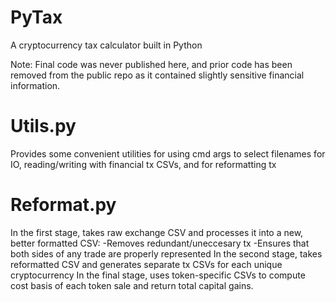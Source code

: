 # PyTax
 A cryptocurrency tax calculator built in Python

Note: Final code was never published here, and prior code has been removed from the public repo as it contained slightly sensitive financial information.

# Utils.py
Provides some convenient utilities for using cmd args to select filenames for IO, reading/writing with financial tx CSVs, and for reformatting tx

# Reformat.py
In the first stage, takes raw exchange CSV and processes it into a new, better formatted CSV:
-Removes redundant/uneccesary tx
-Ensures that both sides of any trade are properly represented
In the second stage, takes reformatted CSV and generates separate tx CSVs for each unique cryptocurrency
In the final stage, uses token-specific CSVs to compute cost basis of each token sale and return total capital gains.
